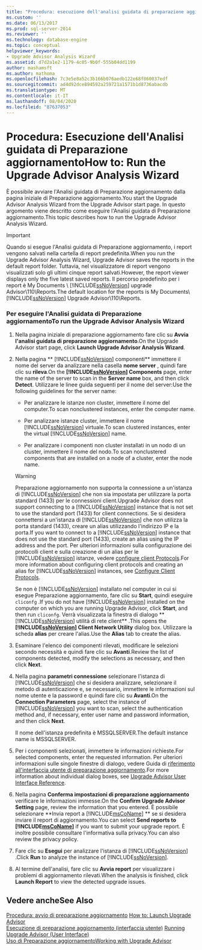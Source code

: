 ```yaml
---
title: "Procedura: esecuzione dell'analisi guidata di preparazione aggiornamento | Microsoft Docs"
ms.custom: ''
ms.date: 06/13/2017
ms.prod: sql-server-2014
ms.reviewer: ''
ms.technology: database-engine
ms.topic: conceptual
helpviewer_keywords:
- Upgrade Advisor Analysis Wizard
ms.assetid: d7d2a1e2-1179-4c05-9b0f-555b04dd1199
author: mashamsft
ms.author: mathoma
ms.openlocfilehash: 7c3e5e8a52c3b166b076aedb122e68f860037edf
ms.sourcegitcommit: ad4d92dce894592a259721a1571b1d8736abacdb
ms.translationtype: MT
ms.contentlocale: it-IT
ms.lasthandoff: 08/04/2020
ms.locfileid: "87637053"
---
```

# <a name="how-to-run-the-upgrade-advisor-analysis-wizard"></a><span data-ttu-id="d87a4-102">Procedura: Esecuzione dell'Analisi guidata di Preparazione aggiornamento</span><span class="sxs-lookup"><span data-stu-id="d87a4-102">How to: Run the Upgrade Advisor Analysis Wizard</span></span>
  <span data-ttu-id="d87a4-103">È possibile avviare l'Analisi guidata di Preparazione aggiornamento dalla pagina iniziale di Preparazione aggiornamento.</span><span class="sxs-lookup"><span data-stu-id="d87a4-103">You start the Upgrade Advisor Analysis Wizard from the Upgrade Advisor start page.</span></span> <span data-ttu-id="d87a4-104">In questo argomento viene descritto come eseguire l'Analisi guidata di Preparazione aggiornamento.</span><span class="sxs-lookup"><span data-stu-id="d87a4-104">This topic describes how to run the Upgrade Advisor Analysis Wizard.</span></span>  
  
> [!IMPORTANT]
>  <span data-ttu-id="d87a4-105">Quando si esegue l'Analisi guidata di Preparazione aggiornamento, i report vengono salvati nella cartella di report predefinita.</span><span class="sxs-lookup"><span data-stu-id="d87a4-105">When you run the Upgrade Advisor Analysis Wizard, Upgrade Advisor saves the reports in the default report folder.</span></span> <span data-ttu-id="d87a4-106">Tuttavia, nel visualizzatore di report vengono visualizzati solo gli ultimi cinque report salvati.</span><span class="sxs-lookup"><span data-stu-id="d87a4-106">However, the report viewer displays only the five latest saved reports.</span></span> <span data-ttu-id="d87a4-107">Il percorso predefinito per i report è My Documents \\ [!INCLUDE[ssNoVersion](../../includes/ssnoversion-md.md)] upgrade Advisor\110\Reports.</span><span class="sxs-lookup"><span data-stu-id="d87a4-107">The default location for the reports is My Documents\\[!INCLUDE[ssNoVersion](../../includes/ssnoversion-md.md)] Upgrade Advisor\110\Reports.</span></span>  
  
### <a name="to-run-the-upgrade-advisor-analysis-wizard"></a><span data-ttu-id="d87a4-108">Per eseguire l'Analisi guidata di Preparazione aggiornamento</span><span class="sxs-lookup"><span data-stu-id="d87a4-108">To run the Upgrade Advisor Analysis Wizard</span></span>  
  
1.  <span data-ttu-id="d87a4-109">Nella pagina iniziale di preparazione aggiornamento fare clic su **Avvia l'analisi guidata di preparazione aggiornamento**.</span><span class="sxs-lookup"><span data-stu-id="d87a4-109">On the Upgrade Advisor start page, click **Launch Upgrade Advisor Analysis Wizard**.</span></span>  
  
2.  <span data-ttu-id="d87a4-110">Nella pagina \*\* [!INCLUDE[ssNoVersion](../../includes/ssnoversion-md.md)] componenti\*\* immettere il nome del server da analizzare nella casella **nome server** , quindi fare clic su **rileva**.</span><span class="sxs-lookup"><span data-stu-id="d87a4-110">On the **[!INCLUDE[ssNoVersion](../../includes/ssnoversion-md.md)] Components** page, enter the name of the server to scan in the **Server name** box, and then click **Detect**.</span></span> <span data-ttu-id="d87a4-111">Utilizzare le linee guida seguenti per il nome del server:</span><span class="sxs-lookup"><span data-stu-id="d87a4-111">Use the following guidelines for the server name:</span></span>  
  
    -   <span data-ttu-id="d87a4-112">Per analizzare le istanze non cluster, immettere il nome del computer.</span><span class="sxs-lookup"><span data-stu-id="d87a4-112">To scan nonclustered instances, enter the computer name.</span></span>  
  
    -   <span data-ttu-id="d87a4-113">Per analizzare istanze cluster, immettere il nome [!INCLUDE[ssNoVersion](../../includes/ssnoversion-md.md)] virtuale.</span><span class="sxs-lookup"><span data-stu-id="d87a4-113">To scan clustered instances, enter the virtual [!INCLUDE[ssNoVersion](../../includes/ssnoversion-md.md)] name.</span></span>  
  
    -   <span data-ttu-id="d87a4-114">Per analizzare i componenti non cluster installati in un nodo di un cluster, immettere il nome del nodo.</span><span class="sxs-lookup"><span data-stu-id="d87a4-114">To scan nonclustered components that are installed on a node of a cluster, enter the node name.</span></span>  
  
    > [!WARNING]  
    >  <span data-ttu-id="d87a4-115">Preparazione aggiornamento non supporta la connessione a un'istanza di [!INCLUDE[ssNoVersion](../../includes/ssnoversion-md.md)] che non sia impostata per utilizzare la porta standard (1433) per le connessioni client.</span><span class="sxs-lookup"><span data-stu-id="d87a4-115">Upgrade Advisor does not support connecting to a [!INCLUDE[ssNoVersion](../../includes/ssnoversion-md.md)] instance that is not set to use the standard port (1433) for client connections.</span></span> <span data-ttu-id="d87a4-116">Se si desidera connettersi a un'istanza di [!INCLUDE[ssNoVersion](../../includes/ssnoversion-md.md)] che non utilizza la porta standard (1433), creare un alias utilizzando l'indirizzo IP e la porta.</span><span class="sxs-lookup"><span data-stu-id="d87a4-116">If you want to connect to a [!INCLUDE[ssNoVersion](../../includes/ssnoversion-md.md)] instance that does not use the standard port (1433), create an alias using the IP address and the port.</span></span> <span data-ttu-id="d87a4-117">Per ulteriori informazioni sulla configurazione dei protocolli client e sulla creazione di un alias per le [!INCLUDE[ssNoVersion](../../includes/ssnoversion-md.md)] istanze, vedere [configure client Protocols](../../database-engine/configure-windows/configure-client-protocols.md).</span><span class="sxs-lookup"><span data-stu-id="d87a4-117">For more information about configuring client protocols and creating an alias for [!INCLUDE[ssNoVersion](../../includes/ssnoversion-md.md)] instances, see [Configure Client Protocols](../../database-engine/configure-windows/configure-client-protocols.md).</span></span>  
    >   
    >  <span data-ttu-id="d87a4-118">Se non è [!INCLUDE[ssNoVersion](../../includes/ssnoversion-md.md)] installato nel computer in cui si esegue Preparazione aggiornamento, fare clic su **Start**, quindi eseguire `cliconfg` .</span><span class="sxs-lookup"><span data-stu-id="d87a4-118">If you do not have [!INCLUDE[ssNoVersion](../../includes/ssnoversion-md.md)] installed on the computer on which you are running Upgrade Advisor, click **Start**, and then run  `cliconfg`.</span></span> <span data-ttu-id="d87a4-119">Verrà visualizzata la finestra di dialogo \*\* [!INCLUDE[ssNoVersion](../../includes/ssnoversion-md.md)] utilità di rete client\*\* .</span><span class="sxs-lookup"><span data-stu-id="d87a4-119">This opens the **[!INCLUDE[ssNoVersion](../../includes/ssnoversion-md.md)] Client Network Utility** dialog box.</span></span> <span data-ttu-id="d87a4-120">Utilizzare la scheda **alias** per creare l'alias.</span><span class="sxs-lookup"><span data-stu-id="d87a4-120">Use the **Alias** tab to create the alias.</span></span>  
  
3.  <span data-ttu-id="d87a4-121">Esaminare l'elenco dei componenti rilevati, modificare le selezioni secondo necessità e quindi fare clic su **Avanti**.</span><span class="sxs-lookup"><span data-stu-id="d87a4-121">Review the list of components detected, modify the selections as necessary, and then click **Next**.</span></span>  
  
4.  <span data-ttu-id="d87a4-122">Nella pagina **parametri connessione** selezionare l'istanza di [!INCLUDE[ssNoVersion](../../includes/ssnoversion-md.md)] che si desidera analizzare, selezionare il metodo di autenticazione e, se necessario, immettere le informazioni sul nome utente e la password e quindi fare clic su **Avanti**.</span><span class="sxs-lookup"><span data-stu-id="d87a4-122">On the **Connection Parameters** page, select the instance of [!INCLUDE[ssNoVersion](../../includes/ssnoversion-md.md)] you want to scan, select the authentication method and, if necessary, enter user name and password information, and then click **Next**.</span></span>  
  
     <span data-ttu-id="d87a4-123">Il nome dell'istanza predefinita è MSSQLSERVER.</span><span class="sxs-lookup"><span data-stu-id="d87a4-123">The default instance name is MSSQLSERVER.</span></span>  
  
5.  <span data-ttu-id="d87a4-124">Per i componenti selezionati, immettere le informazioni richieste.</span><span class="sxs-lookup"><span data-stu-id="d87a4-124">For selected components, enter the requested information.</span></span> <span data-ttu-id="d87a4-125">Per ulteriori informazioni sulle singole finestre di dialogo, vedere Guida di [riferimento all'interfaccia utente di preparazione aggiornamento](../../../2014/sql-server/install/upgrade-advisor-user-interface-reference.md).</span><span class="sxs-lookup"><span data-stu-id="d87a4-125">For more information about individual dialog boxes, see [Upgrade Advisor User Interface Reference](../../../2014/sql-server/install/upgrade-advisor-user-interface-reference.md).</span></span>  
  
6.  <span data-ttu-id="d87a4-126">Nella pagina **Conferma impostazioni di preparazione aggiornamento** verificare le informazioni immesse.</span><span class="sxs-lookup"><span data-stu-id="d87a4-126">On the **Confirm Upgrade Advisor Setting** page, review the information that you entered.</span></span> <span data-ttu-id="d87a4-127">È possibile selezionare \*\*Invia report a [!INCLUDE[msCoName](../../includes/msconame-md.md)] \*\* se si desidera inviare il report di aggiornamento.</span><span class="sxs-lookup"><span data-stu-id="d87a4-127">You can select **Send reports to [!INCLUDE[msCoName](../../includes/msconame-md.md)]** if you want to submit your upgrade report.</span></span> <span data-ttu-id="d87a4-128">È inoltre possibile consultare l'informativa sulla privacy.</span><span class="sxs-lookup"><span data-stu-id="d87a4-128">You can also review the privacy policy.</span></span>  
  
7.  <span data-ttu-id="d87a4-129">Fare clic su **Esegui** per analizzare l'istanza di [!INCLUDE[ssNoVersion](../../includes/ssnoversion-md.md)] .</span><span class="sxs-lookup"><span data-stu-id="d87a4-129">Click **Run** to analyze the instance of [!INCLUDE[ssNoVersion](../../includes/ssnoversion-md.md)].</span></span>  
  
8.  <span data-ttu-id="d87a4-130">Al termine dell'analisi, fare clic su **Avvia report** per visualizzare i problemi di aggiornamento rilevati.</span><span class="sxs-lookup"><span data-stu-id="d87a4-130">When the analysis is finished, click **Launch Report** to view the detected upgrade issues.</span></span>  
  
## <a name="see-also"></a><span data-ttu-id="d87a4-131">Vedere anche</span><span class="sxs-lookup"><span data-stu-id="d87a4-131">See Also</span></span>  
 <span data-ttu-id="d87a4-132">[Procedura: avvio di preparazione aggiornamento](../../../2014/sql-server/install/how-to-launch-upgrade-advisor.md) </span><span class="sxs-lookup"><span data-stu-id="d87a4-132">[How to: Launch Upgrade Advisor](../../../2014/sql-server/install/how-to-launch-upgrade-advisor.md) </span></span>  
 <span data-ttu-id="d87a4-133">[Esecuzione di preparazione aggiornamento &#40;interfaccia utente&#41;](../../../2014/sql-server/install/running-upgrade-advisor-user-interface.md) </span><span class="sxs-lookup"><span data-stu-id="d87a4-133">[Running Upgrade Advisor &#40;User Interface&#41;](../../../2014/sql-server/install/running-upgrade-advisor-user-interface.md) </span></span>  
 [<span data-ttu-id="d87a4-134">Uso di Preparazione aggiornamento</span><span class="sxs-lookup"><span data-stu-id="d87a4-134">Working with Upgrade Advisor</span></span>](../../../2014/sql-server/install/working-with-upgrade-advisor.md)  
  
  
